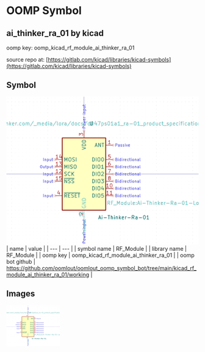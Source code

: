 # OOMP Symbol  
## ai_thinker_ra_01  by kicad  
  
oomp key: oomp_kicad_rf_module_ai_thinker_ra_01  
  
source repo at: [https://gitlab.com/kicad/libraries/kicad-symbols](https://gitlab.com/kicad/libraries/kicad-symbols)  
## Symbol  
  
[![working.png](working_600.png)](working.png)  
| name | value | 
| --- | --- | 
| symbol name | RF_Module | 
| library name | RF_Module | 
| oomp key | oomp_kicad_rf_module_ai_thinker_ra_01 | 
| oomp bot github | https://github.com/oomlout/oomlout_oomp_symbol_bot/tree/main/kicad_rf_module_ai_thinker_ra_01/working | 
## Images  
  
[![working.png](working_140.png)](working.png)  

